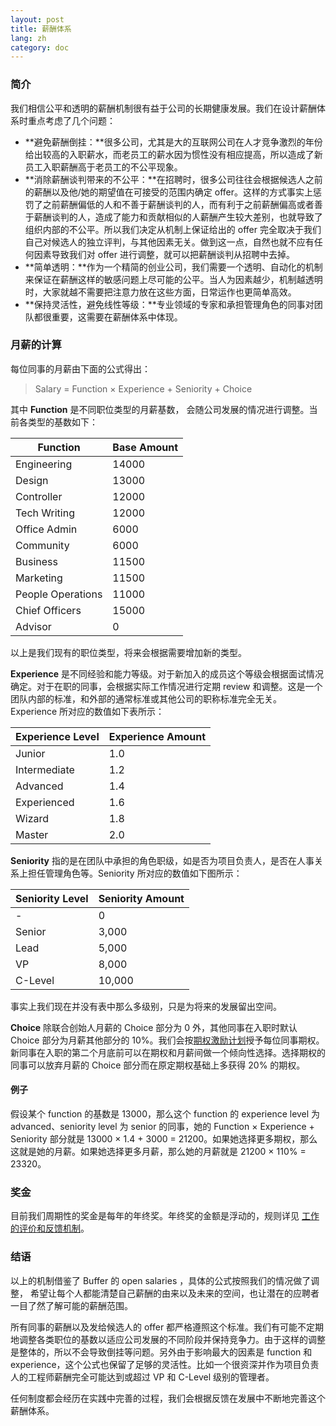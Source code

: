 ```yaml
---
layout: post
title: 薪酬体系
lang: zh
category: doc
---
```


### 简介

我们相信公平和透明的薪酬机制很有益于公司的长期健康发展。我们在设计薪酬体系时重点考虑了几个问题：

* **避免薪酬倒挂：**很多公司，尤其是大的互联网公司在人才竞争激烈的年份给出较高的入职薪水，而老员工的薪水因为惯性没有相应提高，所以造成了新员工入职薪酬高于老员工的不公平现象。
* **消除薪酬谈判带来的不公平：**在招聘时，很多公司往往会根据候选人之前的薪酬以及他/她的期望值在可接受的范围内确定 offer。这样的方式事实上惩罚了之前薪酬偏低的人和不善于薪酬谈判的人，而有利于之前薪酬偏高或者善于薪酬谈判的人，造成了能力和贡献相似的人薪酬产生较大差别，也就导致了组织内部的不公平。所以我们决定从机制上保证给出的 offer 完全取决于我们自己对候选人的独立评判，与其他因素无关。做到这一点，自然也就不应有任何因素导致我们对 offer 进行调整，就可以把薪酬谈判从招聘中去掉。
* **简单透明：**作为一个精简的创业公司，我们需要一个透明、自动化的机制来保证在薪酬这样的敏感问题上尽可能的公平。当人为因素越少，机制越透明时，大家就越不需要把注意力放在这些方面，日常运作也更简单高效。
* **保持灵活性，避免线性等级：**专业领域的专家和承担管理角色的同事对团队都很重要，这需要在薪酬体系中体现。

### 月薪的计算

每位同事的月薪由下面的公式得出：

> Salary = Function × Experience + Seniority + Choice

其中 **Function** 是不同职位类型的月薪基数， 会随公司发展的情况进行调整。当前各类型的基数如下：

Function          | Base Amount
------------------|------------------
Engineering       | 14000
Design            | 13000
Controller        | 12000
Tech Writing      | 12000
Office Admin      | 6000
Community         | 6000
Business          | 11500
Marketing         | 11500
People Operations | 11000
Chief Officers    | 15000
Advisor           | 0

以上是我们现有的职位类型，将来会根据需要增加新的类型。

**Experience** 是不同经验和能力等级。对于新加入的成员这个等级会根据面试情况确定。对于在职的同事，会根据实际工作情况进行定期 review 和调整。这是一个团队内部的标准，和外部的通常标准或其他公司的职称标准完全无关。Experience 所对应的数值如下表所示：

Experience Level | Experience Amount
-----------------|------------------
Junior           | 1.0
Intermediate     | 1.2
Advanced         | 1.4
Experienced      | 1.6
Wizard           | 1.8
Master           | 2.0

**Seniority** 指的是在团队中承担的角色职级，如是否为项目负责人，是否在人事关系上担任管理角色等。Seniority 所对应的数值如下图所示：

Seniority Level	| Seniority Amount
----------------|-----------------
-               | 0
Senior          | 3,000
Lead            | 5,000
VP              | 8,000
C-Level         | 10,000

事实上我们现在并没有表中那么多级别，只是为将来的发展留出空间。

**Choice**
除联合创始人月薪的 Choice 部分为 0 外，其他同事在入职时默认 Choice 部分为月薪其他部分的 10%。我们会按[期权激励计划](equity.html)授予每位同事期权。新同事在入职的第二个月底前可以在期权和月薪间做一个倾向性选择。选择期权的同事可以放弃月薪的 Choice 部分而在原定期权基础上多获得 20% 的期权。

#### 例子

假设某个 function 的基数是 13000，那么这个 function 的 experience level 为 advanced、seniority level 为 senior 的同事，她的 Function × Experience + Seniority 部分就是 13000 × 1.4 + 3000 = 21200。如果她选择更多期权，那么这就是她的月薪。如果她选择更多月薪，那么她的月薪就是 21200 × 110% = 23320。

### 奖金

目前我们周期性的奖金是每年的年终奖。年终奖的金额是浮动的，规则详见 [工作的评价和反馈机制](perf-review.html)。

### 结语

以上的机制借鉴了 Buffer 的 open salaries ，具体的公式按照我们的情况做了调整， 希望让每个人都能清楚自己薪酬的由来以及未来的空间，也让潜在的应聘者一目了然了解可能的薪酬范围。

所有同事的薪酬以及发给候选人的 offer 都严格遵照这个标准。我们有可能不定期地调整各类职位的基数以适应公司发展的不同阶段并保持竞争力。由于这样的调整是整体的，所以不会导致倒挂等问题。另外由于影响最大的因素是 function 和 experience，这个公式也保留了足够的灵活性。比如一个很资深并作为项目负责人的工程师薪酬完全可能达到或超过 VP 和 C-Level 级别的管理者。

任何制度都会经历在实践中完善的过程，我们会根据反馈在发展中不断地完善这个薪酬体系。
